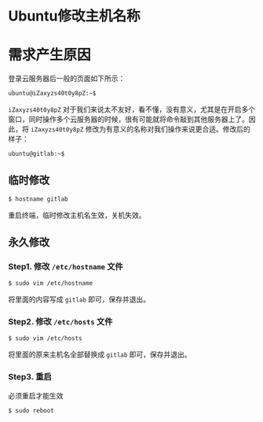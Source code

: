# Ubuntu修改主机名称

# 需求产生原因
登录云服务器后一般的页面如下所示：

```bash
ubuntu@iZaxyzs40t0y8pZ:~$
```

`iZaxyzs40t0y8pZ` 对于我们来说太不友好，看不懂，没有意义，尤其是在开启多个窗口，同时操作多个云服务器的时候，很有可能就将命令敲到其他服务器上了。因此，将 `iZaxyzs40t0y8pZ` 修改为有意义的名称对我们操作来说更合适。修改后的样子：

```bash
ubuntu@gitlab:~$
```

## 临时修改

```bash
$ hostname gitlab
```

重启终端，临时修改主机名生效，关机失效。

## 永久修改

### Step1. 修改 `/etc/hostname` 文件

```bash
$ sudo vim /etc/hostname
```

将里面的内容写成 `gitlab` 即可，保存并退出。

### Step2. 修改 `/etc/hosts` 文件

```bash
$ sudo vim /etc/hosts
```

将里面的原来主机名全部替换成 `gitlab` 即可，保存并退出。

### Step3. 重启

必须重启才能生效

```bash
$ sudo reboot
```
